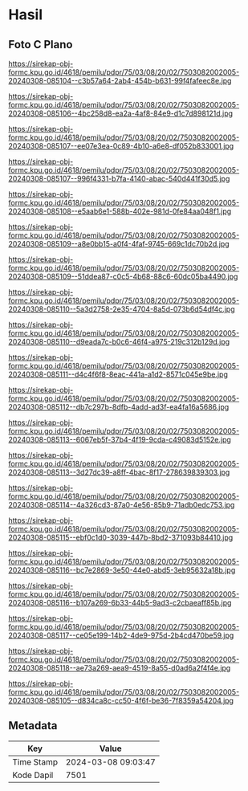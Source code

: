 # Hasil

## Foto C Plano

https://sirekap-obj-formc.kpu.go.id/4618/pemilu/pdpr/75/03/08/20/02/7503082002005-20240308-085104--c3b57a64-2ab4-454b-b631-99f4fafeec8e.jpg

https://sirekap-obj-formc.kpu.go.id/4618/pemilu/pdpr/75/03/08/20/02/7503082002005-20240308-085106--4bc258d8-ea2a-4af8-84e9-d1c7d898121d.jpg

https://sirekap-obj-formc.kpu.go.id/4618/pemilu/pdpr/75/03/08/20/02/7503082002005-20240308-085107--ee07e3ea-0c89-4b10-a6e8-df052b833001.jpg

https://sirekap-obj-formc.kpu.go.id/4618/pemilu/pdpr/75/03/08/20/02/7503082002005-20240308-085107--996f4331-b7fa-4140-abac-540d441f30d5.jpg

https://sirekap-obj-formc.kpu.go.id/4618/pemilu/pdpr/75/03/08/20/02/7503082002005-20240308-085108--e5aab6e1-588b-402e-981d-0fe84aa048f1.jpg

https://sirekap-obj-formc.kpu.go.id/4618/pemilu/pdpr/75/03/08/20/02/7503082002005-20240308-085109--a8e0bb15-a0f4-4faf-9745-669c1dc70b2d.jpg

https://sirekap-obj-formc.kpu.go.id/4618/pemilu/pdpr/75/03/08/20/02/7503082002005-20240308-085109--51ddea87-c0c5-4b68-88c6-60dc05ba4490.jpg

https://sirekap-obj-formc.kpu.go.id/4618/pemilu/pdpr/75/03/08/20/02/7503082002005-20240308-085110--5a3d2758-2e35-4704-8a5d-073b6d54df4c.jpg

https://sirekap-obj-formc.kpu.go.id/4618/pemilu/pdpr/75/03/08/20/02/7503082002005-20240308-085110--d9eada7c-b0c6-46f4-a975-219c312b129d.jpg

https://sirekap-obj-formc.kpu.go.id/4618/pemilu/pdpr/75/03/08/20/02/7503082002005-20240308-085111--d4c4f6f8-8eac-441a-a1d2-8571c045e9be.jpg

https://sirekap-obj-formc.kpu.go.id/4618/pemilu/pdpr/75/03/08/20/02/7503082002005-20240308-085112--db7c297b-8dfb-4add-ad3f-ea4fa16a5686.jpg

https://sirekap-obj-formc.kpu.go.id/4618/pemilu/pdpr/75/03/08/20/02/7503082002005-20240308-085113--6067eb5f-37b4-4f19-9cda-c49083d5152e.jpg

https://sirekap-obj-formc.kpu.go.id/4618/pemilu/pdpr/75/03/08/20/02/7503082002005-20240308-085113--3d27dc39-a8ff-4bac-8f17-278639839303.jpg

https://sirekap-obj-formc.kpu.go.id/4618/pemilu/pdpr/75/03/08/20/02/7503082002005-20240308-085114--4a326cd3-87a0-4e56-85b9-71adb0edc753.jpg

https://sirekap-obj-formc.kpu.go.id/4618/pemilu/pdpr/75/03/08/20/02/7503082002005-20240308-085115--ebf0c1d0-3039-447b-8bd2-371093b84410.jpg

https://sirekap-obj-formc.kpu.go.id/4618/pemilu/pdpr/75/03/08/20/02/7503082002005-20240308-085116--bc7e2869-3e50-44e0-abd5-3eb95632a18b.jpg

https://sirekap-obj-formc.kpu.go.id/4618/pemilu/pdpr/75/03/08/20/02/7503082002005-20240308-085116--b107a269-6b33-44b5-9ad3-c2cbaeaff85b.jpg

https://sirekap-obj-formc.kpu.go.id/4618/pemilu/pdpr/75/03/08/20/02/7503082002005-20240308-085117--ce05e199-14b2-4de9-975d-2b4cd470be59.jpg

https://sirekap-obj-formc.kpu.go.id/4618/pemilu/pdpr/75/03/08/20/02/7503082002005-20240308-085118--ae73a269-aea9-4519-8a55-d0ad6a2f4f4e.jpg

https://sirekap-obj-formc.kpu.go.id/4618/pemilu/pdpr/75/03/08/20/02/7503082002005-20240308-085105--d834ca8c-cc50-4f6f-be36-7f8359a54204.jpg


## Metadata

| Key        | Value               |
| ---------- | ------------------- |
| Time Stamp | 2024-03-08 09:03:47 |
| Kode Dapil | 7501                |



